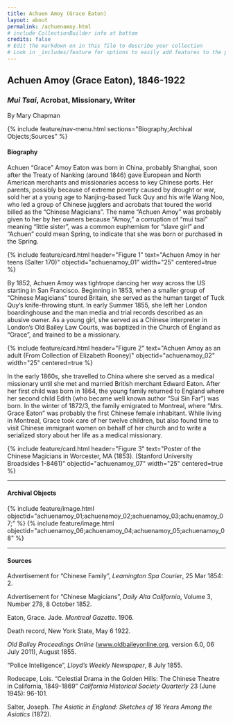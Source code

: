 ```yaml
---
title: Achuen Amoy (Grace Eaton)
layout: about
permalink: /achuenamoy.html
# include CollectionBuilder info at bottom
credits: false
# Edit the markdown on in this file to describe your collection
# Look in _includes/feature for options to easily add features to the page
---
```


## Achuen Amoy (Grace Eaton), 1846-1922

### *Mui Tsai*, Acrobat, Missionary, Writer

By Mary Chapman 

{% include feature/nav-menu.html sections="Biography;Archival Objects;Sources" %}

#### Biography

Achuen “Grace” Amoy Eaton was born in China, probably Shanghai, soon after the Treaty of Nanking (around 1846) gave European and North American merchants and missionaries access to key Chinese ports. Her parents, possibly because of extreme poverty caused by drought or war, sold her at a young age to Nanjing-based Tuck Quy and his wife Wang Noo, who led a group of Chinese jugglers and acrobats that toured the world billed as the “Chinese Magicians”. The name “Achuen Amoy” was probably given to her by her owners because “Amoy,” a corruption of “mui tsai” meaning “little sister”, was a common euphemism for “slave girl” and “Achuen” could mean Spring, to indicate that she was born or purchased in the Spring.

{% include feature/card.html header="Figure 1" text="Achuen Amoy in her teens (Salter 170)" objectid="achuenamoy_01" width="25" centered=true %}

By 1852, Achuen Amoy was tightrope dancing her way across the US starting in San Francisco. Beginning in 1853, when a smaller group of “Chinese Magicians” toured Britain, she served as the human target of Tuck Quy’s knife-throwing stunt. In early Summer 1855, she left her London boardinghouse and the man media and trial records described as an abusive owner. As a young girl, she served as a Chinese interpreter in London’s Old Bailey Law Courts, was baptized in the Church of England as “Grace”, and trained to be a missionary.

{% include feature/card.html header="Figure 2" text="Achuen Amoy as an adult (From Collection of Elizabeth Rooney)" objectid="achuenamoy_02" width="25" centered=true %}

In the early 1860s, she travelled to China where she served as a medical missionary until she met and married British merchant Edward Eaton. After her first child was born in 1864, the young family returned to England where her second child Edith (who became well known author “Sui Sin Far”) was born. In the winter of 1872/3, the family emigrated to Montreal, where “Mrs. Grace Eaton” was probably the first Chinese female inhabitant. While living in Montreal, Grace took care of her twelve children, but also found time to visit Chinese immigrant women on behalf of her church and to write a serialized story about her life as a medical missionary.

{% include feature/card.html header="Figure 3" text="Poster of the Chinese Magicians in Worcester, MA (1853). (Stanford University Broadsides 1-8461)" objectid="achuenamoy_07" width="25" centered=true %}

---

#### Archival Objects

{% include feature/image.html objectid="achuenamoy_01;achuenamoy_02;achuenamoy_03;achuenamoy_07;" %}
{% include feature/image.html objectid="achuenamoy_06;achuenamoy_04;achuenamoy_05;achuenamoy_08" %}

---

#### Sources

Advertisement for “Chinese Family”,  *Leamington Spa Courier*, 25 Mar 1854: 2.

Advertisement for “Chinese Magicians”, *Daily Alta California*, Volume 3, Number 278, 8 October 1852.

Eaton, Grace. Jade. *Montreal Gazette*. 1906.

Death record, New York State, May 6 1922.

*Old Bailey Proceedings Online* (www.oldbaileyonline.org, version 6.0, 06 July 2011), August 1855.

“Police Intelligence”,  *Lloyd’s Weekly Newspaper*, 8 July 1855.

Rodecape, Lois. “Celestial Drama in the Golden Hills: The Chinese Theatre in California, 1849-1869” *California Historical Society Quarterly* 23 (June 1945): 96-101.

Salter, Joseph. *The Asiatic in England: Sketches of 16 Years Among the Asiatics* (1872).